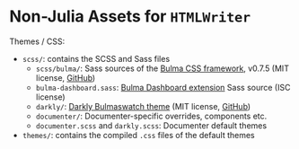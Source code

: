 # Non-Julia Assets for `HTMLWriter`

Themes / CSS:

* `scss/`: contains the SCSS and Sass files
  * `scss/bulma/`: Sass sources of the [Bulma CSS framework](https://bulma.io/), v0.7.5
    (MIT license, [GitHub](https://github.com/jgthms/bulma))
  * `bulma-dashboard.sass`: [Bulma Dashboard extension](https://github.com/lucperkins/bulma-dashboard) Sass source (ISC license)
  * `darkly/`: [Darkly Bulmaswatch theme](https://jenil.github.io/bulmaswatch/darkly/) (MIT license, [GitHub](https://github.com/jenil/bulmaswatch/))
  * `documenter/`: Documenter-specific overrides, components etc.
  * `documenter.scss` and `darkly.scss`: Documenter default themes
* `themes/`: contains the compiled `.css` files of the default themes
